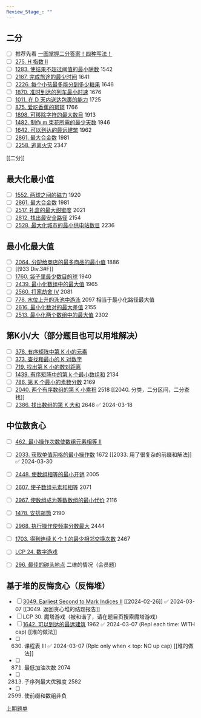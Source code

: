 ```yaml
---
Review_Stage_: ""
---
```


## 二分

- [ ] 推荐先看 <a href="https://leetcode.cn/problems/h-index-ii/solution/tu-jie-yi-tu-zhang-wo-er-fen-da-an-si-ch-d15k/" target="_blank">一图掌握二分答案！四种写法！</a> 
- [ ] <a href="https://leetcode.cn/problems/h-index-ii/" target="_blank">275. H 指数 II</a> 
- [ ] <a href="https://leetcode.cn/problems/find-the-smallest-divisor-given-a-threshold/" target="_blank">1283. 使结果不超过阈值的最小除数</a> 1542 
- [ ] <a href="https://leetcode.cn/problems/minimum-time-to-complete-trips/" target="_blank">2187. 完成旅途的最少时间</a> 1641 
- [ ] <a href="https://leetcode.cn/problems/maximum-candies-allocated-to-k-children/" target="_blank">2226. 每个小孩最多能分到多少糖果</a> 1646 
- [ ] <a href="https://leetcode.cn/problems/minimum-speed-to-arrive-on-time/" target="_blank">1870. 准时到达的列车最小时速</a> 1676 
- [ ] <a href="https://leetcode.cn/problems/capacity-to-ship-packages-within-d-days/" target="_blank">1011. 在 D 天内送达包裹的能力</a> 1725 
- [ ] <a href="https://leetcode.cn/problems/koko-eating-bananas/" target="_blank">875. 爱吃香蕉的珂珂</a> 1766 
- [ ] <a href="https://leetcode.cn/problems/maximum-number-of-removable-characters/" target="_blank">1898. 可移除字符的最大数目</a> 1913 
- [ ] <a href="https://leetcode.cn/problems/minimum-number-of-days-to-make-m-bouquets/" target="_blank">1482. 制作 m 束花所需的最少天数</a> 1946 
- [ ] <a href="https://leetcode.cn/problems/furthest-building-you-can-reach/" target="_blank">1642. 可以到达的最远建筑</a> 1962 
- [ ] <a href="https://leetcode.cn/problems/maximum-number-of-alloys/" target="_blank">2861. 最大合金数</a> 1981 
- [ ] <a href="https://leetcode.cn/problems/escape-the-spreading-fire/" target="_blank">2258. 逃离火灾</a> 2347 

[[二分]]

<h2 id="最大化最小值"><a class="header-anchor" href="#最大化最小值" target="_blank"></a> 最大化最小值</h2>

- [ ] <a href="https://leetcode.cn/problems/magnetic-force-between-two-balls/" target="_blank">1552. 两球之间的磁力</a> 1920 
- [ ] <a href="https://leetcode.cn/problems/maximum-number-of-alloys/" target="_blank">2861. 最大合金数</a> 1981 
- [ ] <a href="https://leetcode.cn/problems/maximum-tastiness-of-candy-basket/" target="_blank">2517. 礼盒的最大甜蜜度</a> 2021 
- [ ] <a href="https://leetcode.cn/problems/find-the-safest-path-in-a-grid/" target="_blank">2812. 找出最安全路径</a> 2154 
- [ ] <a href="https://leetcode.cn/problems/maximize-the-minimum-powered-city/" target="_blank">2528. 最大化城市的最小供电站数目</a> 2236 

## 最小化最大值

- [ ] <a href="https://leetcode.cn/problems/minimized-maximum-of-products-distributed-to-any-store/" target="_blank">2064. 分配给商店的最多商品的最小值</a> 1886 
- [ ] [[933 Div.3#F]]
- [ ] <a href="https://leetcode.cn/problems/minimum-limit-of-balls-in-a-bag/" target="_blank">1760. 袋子里最少数目的球</a> 1940 
- [ ] <a href="https://leetcode.cn/problems/minimize-maximum-of-array/" target="_blank">2439. 最小化数组中的最大值</a> 1965 
- [ ] <a href="https://leetcode.cn/problems/house-robber-iv/" target="_blank">2560. 打家劫舍 IV</a> 2081 
- [ ] <a href="https://leetcode.cn/problems/swim-in-rising-water/" target="_blank">778. 水位上升的泳池中游泳</a> 2097 相当于最小化路径最大值 
- [ ] <a href="https://leetcode.cn/problems/minimize-the-maximum-difference-of-pairs/" target="_blank">2616. 最小化数对的最大差值</a> 2155 
- [ ] <a href="https://leetcode.cn/problems/minimize-the-maximum-of-two-arrays/" target="_blank">2513. 最小化两个数组中的最大值</a> 2302 

## 第K小/大（部分题目也可以用堆解决）

- [ ] <a href="https://leetcode.cn/problems/kth-smallest-element-in-a-sorted-matrix/" target="_blank">378. 有序矩阵中第 K 小的元素</a> 
- [ ] <a href="https://leetcode.cn/problems/find-k-pairs-with-smallest-sums/" target="_blank">373. 查找和最小的 K 对数字</a> 
- [ ] <a href="https://leetcode.cn/problems/find-k-th-smallest-pair-distance/" target="_blank">719. 找出第 K 小的数对距离</a> 
- [ ] <a href="https://leetcode.cn/problems/find-the-kth-smallest-sum-of-a-matrix-with-sorted-rows/" target="_blank">1439. 有序矩阵中的第 k 个最小数组和</a> 2134 
- [ ] <a href="https://leetcode.cn/problems/k-th-smallest-prime-fraction/" target="_blank">786. 第 K 个最小的素数分数</a> 2169 
- [ ] <a href="https://leetcode.cn/problems/kth-smallest-product-of-two-sorted-arrays/" target="_blank">2040. 两个有序数组的第 K 小乘积</a> 2518 [[2040. 分类，二分区间，二分查找]]
- [ ] <a href="https://leetcode.cn/problems/find-the-k-sum-of-an-array/" target="_blank">2386. 找出数组的第 K 大和</a> 2648 ✅ 2024-03-18

## 中位数贪心

- [ ] [462. 最小操作次数使数组元素相等 II](https://leetcode.cn/problems/minimum-moves-to-equal-array-elements-ii/)
- [ ] [2033. 获取单值网格的最小操作数](https://leetcode.cn/problems/minimum-operations-to-make-a-uni-value-grid/) 1672 [[2033. 用了很复杂的前缀和解法]] ✅ 2024-03-30
- [ ] [2448. 使数组相等的最小开销](https://leetcode.cn/problems/minimum-cost-to-make-array-equal/) 2005
- [ ] [2607. 使子数组元素和相等](https://leetcode.cn/problems/make-k-subarray-sums-equal/) 2071
- [ ] [2967. 使数组成为等数数组的最小代价](https://leetcode.cn/problems/minimum-cost-to-make-array-equalindromic/) 2116
- [ ] [1478. 安排邮筒](https://leetcode.cn/problems/allocate-mailboxes/) 2190
- [ ] [2968. 执行操作使频率分数最大](https://leetcode.cn/problems/apply-operations-to-maximize-frequency-score/) 2444
- [ ] [1703. 得到连续 K 个 1 的最少相邻交换次数](https://leetcode.cn/problems/minimum-adjacent-swaps-for-k-consecutive-ones/) 2467
- [ ] [LCP 24. 数字游戏](https://leetcode.cn/problems/5TxKeK/)
- [ ] [296. 最佳的碰头地点](https://leetcode.cn/problems/best-meeting-point/) 二维的情况（会员题）


## 基于堆的反悔贪心（反悔堆）

- [ ] [3049. Earliest Second to Mark Indices II](https://leetcode.cn/problems/earliest-second-to-mark-indices-ii/description/)  [[2024-02-26]] ✅ 2024-03-07 [[3049. 返回贪心堆的结题报告]]
- [ ] LCP 30. 魔塔游戏（被和谐了，请在题目页搜索魔塔游戏）
- [ ] [1642. 可以到达的最远建筑](https://leetcode.cn/problems/furthest-building-you-can-reach/) 1962 ✅ 2024-03-07 (Repl each time: WITH cap) [[堆的做法]]
- [ ] 630. 课程表 III ✅ 2024-03-07 (Rplc only when < top: NO up cap) [[堆的做法]]
- [ ] 871. 最低加油次数 2074
- [ ] 2813. 子序列最大优雅度 2582
- [ ] 2599. 使前缀和数组非负 


<p><a href="https://leetcode.cn/circle/discuss/0viNMK/" target="_blank">上期题单</a></p>